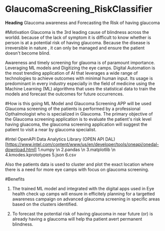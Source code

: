# GlaucomaScreening_RiskClassifier

**Heading**
Glaucoma awareness and Forecasting the Risk of having glaucoma

#Motivation
Glaucoma is the 3rd leading cause of blindness across the worldd. because of the lack of symptom it is difficult to know whether is person is at a potential risk of having glaucoma.
Because the disease is irreversible in nature , it can only be managed and ensure the patient doesn't become blind.

Awareness and timely screening for glauoma is of paramount importance. Leveraging ML models and Digitizing the eye camps. 
Digital Automation is the most trending application of AI that leverages a wide range of technologies to achieve outcomes with minimal human input.
Its usage is predominant in every industry especially in the field of medicine using the Machine Learning (ML) algorithms that uses the statistical data to train the models and forecast the outcomes for future occurrences.

#How is this going ML Model and Glaucoma Screening APP will be used
Glaucoma screening of the patients is performed by a professional Opthalmologist who is specialized in Glaucoma. The primary objective of the Glaucoma screening application is to evaluate the patient's risk level having gluacoma, the glaucoma screening application will suggest the patient to visit a near by glaucoma specialist.

#Intel OpenAPI Data Analytics Library (OPEN API DAL) [https://www.intel.com/content/www/us/en/developer/tools/oneapi/onedal-download.html]
 1.numpy \n
 2.pandas \n
 3.matplotlib \n
 4.kmodes.kprototypes 
 5.json 
 6.csv 
 
Also the patients data is used to cluster and plot the exact location where there is a need for more eye camps with focus on glaucoma screening.

#Benefits
1. The trained ML model and integrated with the digital apps used in Eye health check up camps will ensure in efficitely planning for a targetted awareness campaign on advanced glaucoma screening in specific areas based on the clusters identified.

2. To forecast the potential risk of having glaucoma in near future 
(or)
is already having a glaucoma will help tha patient avert permanent blindness.


